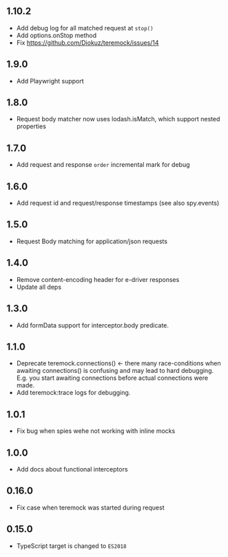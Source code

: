 ## 1.10.2

- Add debug log for all matched request at `stop()`
- Add options.onStop method
- Fix https://github.com/Diokuz/teremock/issues/14

## 1.9.0

- Add Playwright support

## 1.8.0

- Request body matcher now uses lodash.isMatch, which support nested properties

## 1.7.0

- Add request and response `order` incremental mark for debug

## 1.6.0

- Add request id and request/response timestamps (see also spy.events)

## 1.5.0

- Request Body matching for application/json requests

## 1.4.0

- Remove content-encoding header for e-driver responses
- Update all deps

## 1.3.0

- Add formData support for interceptor.body predicate.

## 1.1.0

- Deprecate teremock.connections() ← there many race-conditions when awaiting connections() is confusing and may lead to hard debugging. E.g. you start awaiting connections before actual connections were made.
- Add teremock:trace logs for debugging.

## 1.0.1

- Fix bug when spies wehe not working with inline mocks

## 1.0.0

- Add docs about functional interceptors

## 0.16.0

- Fix case when teremock was started during request

## 0.15.0

- TypeScript target is changed to `ES2018`
